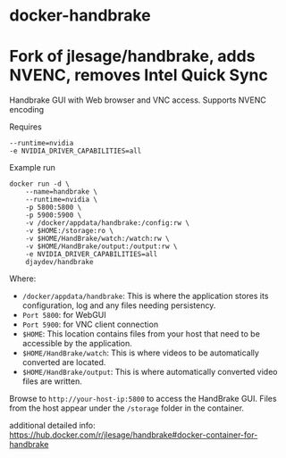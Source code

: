 # docker-handbrake

# Fork of jlesage/handbrake, adds NVENC, removes Intel Quick Sync

Handbrake GUI with Web browser and VNC access. Supports NVENC encoding

Requires
```
--runtime=nvidia
-e NVIDIA_DRIVER_CAPABILITIES=all
```
Example run
```
docker run -d \
    --name=handbrake \
    --runtime=nvidia \
    -p 5800:5800 \
    -p 5900:5900 \
    -v /docker/appdata/handbrake:/config:rw \
    -v $HOME:/storage:ro \
    -v $HOME/HandBrake/watch:/watch:rw \
    -v $HOME/HandBrake/output:/output:rw \
    -e NVIDIA_DRIVER_CAPABILITIES=all
    djaydev/handbrake
```
Where:

- `/docker/appdata/handbrake`: This is where the application stores its configuration, log and any files needing persistency.
- `Port 5800`: for WebGUI
- `Port 5900`: for VNC client connection
- `$HOME`: This location contains files from your host that need to be accessible by the application.
- `$HOME/HandBrake/watch`: This is where videos to be automatically converted are located.
- `$HOME/HandBrake/output`: This is where automatically converted video files are written.

Browse to `http://your-host-ip:5800` to access the HandBrake GUI. Files from the host appear under the `/storage` folder in the container.

additional detailed info:
https://hub.docker.com/r/jlesage/handbrake#docker-container-for-handbrake
